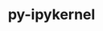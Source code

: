 ---
title: "py-ipykernel"
layout: cache
categories: [package, develop]
meta: {"compilers": ["gcc@=11.1.0", "gcc@=11.4.0", "gcc@=9.4.0", "oneapi@=2024.2.1"], "num_specs": 104, "num_specs_by_stack": {"data-vis-sdk": 8, "e4s": 23, "e4s-neoverse-v2": 17, "e4s-neoverse_v1": 9, "e4s-oneapi": 39, "e4s-power": 8, "root": 104}, "oss": ["ubuntu20.04", "ubuntu22.04"], "platforms": ["linux"], "stacks": ["data-vis-sdk", "e4s", "e4s-neoverse-v2", "e4s-neoverse_v1", "e4s-oneapi", "e4s-power", "root"], "targets": ["neoverse_v1", "neoverse_v2", "ppc64le", "x86_64_v3"], "versions": ["5.5.6", "6.29.5"]}
spec_details: [{"compiler": "gcc@=11.4.0", "hash": "2sgh6br626zzmc6h3p2dpgzuuj6p4kwm", "os": "ubuntu22.04", "platform": "linux", "size": "-", "stacks": ["e4s-neoverse-v2", "root"], "target": "neoverse_v2", "variants": ["build_system=python_pip"], "versions": ["6.29.5"]}, {"compiler": "oneapi@=2024.2.1", "hash": "2y6iijzm53c4btjmkruw7fszqzey6vyo", "os": "ubuntu22.04", "platform": "linux", "size": "-", "stacks": ["e4s-oneapi", "root"], "target": "x86_64_v3", "variants": ["build_system=python_pip"], "versions": ["6.29.5"]}, {"compiler": "gcc@=11.4.0", "hash": "366c3avjzoja2v723v2tcio2lp2l5br2", "os": "ubuntu22.04", "platform": "linux", "size": "-", "stacks": ["e4s", "root"], "target": "x86_64_v3", "variants": ["build_system=python_pip"], "versions": ["6.29.5"]}, {"compiler": "gcc@=11.4.0", "hash": "3ayfrfefk7tvvpjbiabgkxhgberyvjq3", "os": "ubuntu22.04", "platform": "linux", "size": "-", "stacks": ["e4s-neoverse_v1", "root"], "target": "neoverse_v1", "variants": ["build_system=python_pip"], "versions": ["6.29.5"]}, {"compiler": "gcc@=11.4.0", "hash": "3b372tqo52z4szsuijjn7gv3progp7en", "os": "ubuntu22.04", "platform": "linux", "size": "-", "stacks": ["e4s-neoverse-v2", "root"], "target": "neoverse_v2", "variants": ["build_system=python_pip"], "versions": ["6.29.5"]}, {"compiler": "oneapi@=2024.2.1", "hash": "3fmpc4uy27inlfxlrzrictebvwyxgsav", "os": "ubuntu22.04", "platform": "linux", "size": "-", "stacks": ["e4s-oneapi", "root"], "target": "x86_64_v3", "variants": ["build_system=python_pip"], "versions": ["6.29.5"]}, {"compiler": "oneapi@=2024.2.1", "hash": "3i2lbosxhu6jgyrcmdsoweany4mz37yq", "os": "ubuntu22.04", "platform": "linux", "size": "-", "stacks": ["e4s-oneapi", "root"], "target": "x86_64_v3", "variants": ["build_system=python_pip"], "versions": ["6.29.5"]}, {"compiler": "gcc@=11.1.0", "hash": "3je2s7f3i2cugsirnuttm2k2mox6yxep", "os": "ubuntu20.04", "platform": "linux", "size": "-", "stacks": ["data-vis-sdk", "root"], "target": "x86_64_v3", "variants": ["build_system=python_pip"], "versions": ["6.29.5"]}, {"compiler": "gcc@=11.4.0", "hash": "3wmy4q5fesjp2zudpagd7krif2wk4liy", "os": "ubuntu22.04", "platform": "linux", "size": "-", "stacks": ["e4s", "root"], "target": "x86_64_v3", "variants": ["build_system=python_pip"], "versions": ["6.29.5"]}, {"compiler": "oneapi@=2024.2.1", "hash": "42dfbd756ur6ckkd4tzudya7jel5gnzl", "os": "ubuntu22.04", "platform": "linux", "size": "-", "stacks": ["e4s-oneapi", "root"], "target": "x86_64_v3", "variants": ["build_system=python_pip"], "versions": ["6.29.5"]}, {"compiler": "oneapi@=2024.2.1", "hash": "4tju7aehvm4f5vsvjthlitdf7sun2ux7", "os": "ubuntu22.04", "platform": "linux", "size": "-", "stacks": ["e4s-oneapi", "root"], "target": "x86_64_v3", "variants": ["build_system=python_pip"], "versions": ["6.29.5"]}, {"compiler": "oneapi@=2024.2.1", "hash": "4x2ytn5giwq7melqoz77f4xyv6q22fr5", "os": "ubuntu22.04", "platform": "linux", "size": "-", "stacks": ["e4s-oneapi", "root"], "target": "x86_64_v3", "variants": ["build_system=python_pip"], "versions": ["6.29.5"]}, {"compiler": "gcc@=11.4.0", "hash": "543euew532yffj5b55lmtk36ypi3j3zd", "os": "ubuntu22.04", "platform": "linux", "size": "-", "stacks": ["e4s-neoverse-v2", "root"], "target": "neoverse_v2", "variants": ["build_system=python_pip"], "versions": ["6.29.5"]}, {"compiler": "oneapi@=2024.2.1", "hash": "5gipxm6av344h4nmpggspc2pqv7wamql", "os": "ubuntu22.04", "platform": "linux", "size": "-", "stacks": ["e4s-oneapi", "root"], "target": "x86_64_v3", "variants": ["build_system=python_pip"], "versions": ["6.29.5"]}, {"compiler": "oneapi@=2024.2.1", "hash": "5rcidrqqvr74wdwgtxcrosjxp5ni57dc", "os": "ubuntu22.04", "platform": "linux", "size": "-", "stacks": ["e4s-oneapi", "root"], "target": "x86_64_v3", "variants": ["build_system=python_pip"], "versions": ["6.29.5"]}, {"compiler": "oneapi@=2024.2.1", "hash": "5wmwql5cmdkcslexusqukx4yw5n4oait", "os": "ubuntu22.04", "platform": "linux", "size": "-", "stacks": ["e4s-oneapi", "root"], "target": "x86_64_v3", "variants": ["build_system=python_pip"], "versions": ["6.29.5"]}, {"compiler": "gcc@=11.4.0", "hash": "5xjioj4bsn655iauqs2tc2v7mzw7owin", "os": "ubuntu22.04", "platform": "linux", "size": "-", "stacks": ["e4s", "root"], "target": "x86_64_v3", "variants": ["build_system=python_pip"], "versions": ["6.29.5"]}, {"compiler": "oneapi@=2024.2.1", "hash": "7ah5h2ukvlwkyjnavsswww7obsv7er3d", "os": "ubuntu22.04", "platform": "linux", "size": "-", "stacks": ["e4s-oneapi", "root"], "target": "x86_64_v3", "variants": ["build_system=python_pip"], "versions": ["6.29.5"]}, {"compiler": "gcc@=11.4.0", "hash": "7badpqm3zk6emwo3pfir4dxlmr6yvoo7", "os": "ubuntu22.04", "platform": "linux", "size": "-", "stacks": ["e4s-neoverse_v1", "root"], "target": "neoverse_v1", "variants": ["build_system=python_pip"], "versions": ["6.29.5"]}, {"compiler": "gcc@=11.4.0", "hash": "7dew3glaqrguqa7bmnoaa3b5tuno5uux", "os": "ubuntu22.04", "platform": "linux", "size": "-", "stacks": ["e4s", "root"], "target": "x86_64_v3", "variants": ["build_system=python_pip"], "versions": ["6.29.5"]}, {"compiler": "gcc@=11.4.0", "hash": "a2la2hfnqvskiygsefopfncegm65zxt7", "os": "ubuntu22.04", "platform": "linux", "size": "-", "stacks": ["e4s-neoverse-v2", "root"], "target": "neoverse_v2", "variants": ["build_system=python_pip"], "versions": ["6.29.5"]}, {"compiler": "gcc@=11.4.0", "hash": "a2qw242gmajkfxuv7jl7vk5tpanapqkp", "os": "ubuntu22.04", "platform": "linux", "size": "-", "stacks": ["e4s-neoverse-v2", "root"], "target": "neoverse_v2", "variants": ["build_system=python_pip"], "versions": ["6.29.5"]}, {"compiler": "gcc@=11.4.0", "hash": "a5ifsgqmbgemiibwfvso6bsdlhgk73v4", "os": "ubuntu22.04", "platform": "linux", "size": "-", "stacks": ["e4s-neoverse-v2", "root"], "target": "neoverse_v2", "variants": ["build_system=python_pip"], "versions": ["6.29.5"]}, {"compiler": "oneapi@=2024.2.1", "hash": "akc7osgc6akf3odv2mahqdbauaf2wy3x", "os": "ubuntu22.04", "platform": "linux", "size": "-", "stacks": ["e4s-oneapi", "root"], "target": "x86_64_v3", "variants": ["build_system=python_pip"], "versions": ["6.29.5"]}, {"compiler": "gcc@=11.4.0", "hash": "bc37bqzvyaz2qiiqrwkbzeda72mz4ze7", "os": "ubuntu22.04", "platform": "linux", "size": "-", "stacks": ["e4s-neoverse_v1", "root"], "target": "neoverse_v1", "variants": ["build_system=python_pip"], "versions": ["6.29.5"]}, {"compiler": "oneapi@=2024.2.1", "hash": "bcnvbfv3ozrro6dnvhnjtvcbqixcdi4w", "os": "ubuntu22.04", "platform": "linux", "size": "-", "stacks": ["e4s-oneapi", "root"], "target": "x86_64_v3", "variants": ["build_system=python_pip"], "versions": ["6.29.5"]}, {"compiler": "oneapi@=2024.2.1", "hash": "blw45dun53iukhbeoeu2cnwmq3iwfxs3", "os": "ubuntu22.04", "platform": "linux", "size": "-", "stacks": ["e4s-oneapi", "root"], "target": "x86_64_v3", "variants": ["build_system=python_pip"], "versions": ["6.29.5"]}, {"compiler": "gcc@=11.4.0", "hash": "bwf2janhaujodtxgxa6ibbl2jo6odcnz", "os": "ubuntu22.04", "platform": "linux", "size": "-", "stacks": ["e4s-neoverse-v2", "root"], "target": "neoverse_v2", "variants": ["build_system=python_pip"], "versions": ["6.29.5"]}, {"compiler": "gcc@=11.4.0", "hash": "c4su2swuebhcihqapfpge3pvbxrpivfx", "os": "ubuntu22.04", "platform": "linux", "size": "-", "stacks": ["e4s", "root"], "target": "x86_64_v3", "variants": ["build_system=python_pip"], "versions": ["6.29.5"]}, {"compiler": "gcc@=11.4.0", "hash": "cbvfdz26g3al6u72j35db6esjgd444cv", "os": "ubuntu22.04", "platform": "linux", "size": "-", "stacks": ["e4s-neoverse_v1", "root"], "target": "neoverse_v1", "variants": ["build_system=python_pip"], "versions": ["6.29.5"]}, {"compiler": "oneapi@=2024.2.1", "hash": "cu4lhz4jwua3q4ldtfwzuihcyt7raurd", "os": "ubuntu22.04", "platform": "linux", "size": "-", "stacks": ["e4s-oneapi", "root"], "target": "x86_64_v3", "variants": ["build_system=python_pip"], "versions": ["5.5.6"]}, {"compiler": "gcc@=11.4.0", "hash": "deu77hhs54wb6muzf3erkqcrohi4tksf", "os": "ubuntu22.04", "platform": "linux", "size": "-", "stacks": ["e4s", "root"], "target": "x86_64_v3", "variants": ["build_system=python_pip"], "versions": ["6.29.5"]}, {"compiler": "gcc@=11.4.0", "hash": "dfutgvp23gkla4o4vp2otsgzj4y5vrzf", "os": "ubuntu22.04", "platform": "linux", "size": "-", "stacks": ["e4s-neoverse-v2", "root"], "target": "neoverse_v2", "variants": ["build_system=python_pip"], "versions": ["6.29.5"]}, {"compiler": "gcc@=11.4.0", "hash": "dh2hmomqxjss4zk7nqo2cuadowyv642s", "os": "ubuntu22.04", "platform": "linux", "size": "-", "stacks": ["e4s-neoverse_v1", "root"], "target": "neoverse_v1", "variants": ["build_system=python_pip"], "versions": ["6.29.5"]}, {"compiler": "gcc@=11.4.0", "hash": "dvgv2klmobuc4aosteagtpwxcvyqc2v4", "os": "ubuntu22.04", "platform": "linux", "size": "-", "stacks": ["e4s", "root"], "target": "x86_64_v3", "variants": ["build_system=python_pip"], "versions": ["6.29.5"]}, {"compiler": "gcc@=11.4.0", "hash": "e2e43xtvxnufn2pceivns6wa6u43xmf6", "os": "ubuntu22.04", "platform": "linux", "size": "-", "stacks": ["e4s", "root"], "target": "x86_64_v3", "variants": ["build_system=python_pip"], "versions": ["6.29.5"]}, {"compiler": "oneapi@=2024.2.1", "hash": "es2regjyde5v3pqvhvgf4q6izj2ce5ii", "os": "ubuntu22.04", "platform": "linux", "size": "-", "stacks": ["e4s-oneapi", "root"], "target": "x86_64_v3", "variants": ["build_system=python_pip"], "versions": ["6.29.5"]}, {"compiler": "gcc@=9.4.0", "hash": "exfv6hyi47odjsp2u2lgyt6bxyaathck", "os": "ubuntu20.04", "platform": "linux", "size": "-", "stacks": ["e4s-power", "root"], "target": "ppc64le", "variants": ["build_system=python_pip"], "versions": ["6.29.5"]}, {"compiler": "gcc@=9.4.0", "hash": "eyicdm35cp3q3u2r3iyjrjeljxj5sg3t", "os": "ubuntu20.04", "platform": "linux", "size": "-", "stacks": ["e4s-power", "root"], "target": "ppc64le", "variants": ["build_system=python_pip"], "versions": ["6.29.5"]}, {"compiler": "gcc@=9.4.0", "hash": "feaclr6detkbsb54yg7lqckx6ochd2xt", "os": "ubuntu20.04", "platform": "linux", "size": "-", "stacks": ["e4s-power", "root"], "target": "ppc64le", "variants": ["build_system=python_pip"], "versions": ["6.29.5"]}, {"compiler": "gcc@=11.4.0", "hash": "figpf6qkxrjjsbdupms73xfw5dq4j2ge", "os": "ubuntu22.04", "platform": "linux", "size": "-", "stacks": ["e4s", "root"], "target": "x86_64_v3", "variants": ["build_system=python_pip"], "versions": ["6.29.5"]}, {"compiler": "gcc@=11.4.0", "hash": "g72ujvdiiqvkv3wcnn52q3l6rcjmgb4q", "os": "ubuntu22.04", "platform": "linux", "size": "-", "stacks": ["e4s-neoverse-v2", "root"], "target": "neoverse_v2", "variants": ["build_system=python_pip"], "versions": ["6.29.5"]}, {"compiler": "gcc@=11.4.0", "hash": "g7y2gbweolfl6e2jaxoshxhmd3su7ngv", "os": "ubuntu22.04", "platform": "linux", "size": "-", "stacks": ["e4s", "root"], "target": "x86_64_v3", "variants": ["build_system=python_pip"], "versions": ["6.29.5"]}, {"compiler": "oneapi@=2024.2.1", "hash": "gn24vatx7y54fm7l6n4ntmxxu67nurgl", "os": "ubuntu22.04", "platform": "linux", "size": "-", "stacks": ["e4s-oneapi", "root"], "target": "x86_64_v3", "variants": ["build_system=python_pip"], "versions": ["6.29.5"]}, {"compiler": "gcc@=9.4.0", "hash": "gqak5h52hill77oiq72nemgauzubmaom", "os": "ubuntu20.04", "platform": "linux", "size": "-", "stacks": ["e4s-power", "root"], "target": "ppc64le", "variants": ["build_system=python_pip"], "versions": ["6.29.5"]}, {"compiler": "gcc@=11.1.0", "hash": "gravtcjkz774kmb3bm4kwr3ybmwh4ngt", "os": "ubuntu20.04", "platform": "linux", "size": "-", "stacks": ["data-vis-sdk", "root"], "target": "x86_64_v3", "variants": ["build_system=python_pip"], "versions": ["6.29.5"]}, {"compiler": "oneapi@=2024.2.1", "hash": "heel6xtwnowuq6p4yk5u3y6gwmip6kgy", "os": "ubuntu22.04", "platform": "linux", "size": "-", "stacks": ["e4s-oneapi", "root"], "target": "x86_64_v3", "variants": ["build_system=python_pip"], "versions": ["6.29.5"]}, {"compiler": "oneapi@=2024.2.1", "hash": "i3r7s5heucotenmxpnktmdlandmvp5jt", "os": "ubuntu22.04", "platform": "linux", "size": "-", "stacks": ["e4s-oneapi", "root"], "target": "x86_64_v3", "variants": ["build_system=python_pip"], "versions": ["6.29.5"]}, {"compiler": "gcc@=11.4.0", "hash": "j3shew5dymdfxbo6o5wdu7asqyyuqaxk", "os": "ubuntu22.04", "platform": "linux", "size": "-", "stacks": ["e4s", "root"], "target": "x86_64_v3", "variants": ["build_system=python_pip"], "versions": ["6.29.5"]}, {"compiler": "oneapi@=2024.2.1", "hash": "j74va2lxpiaeozrzmgqjab2wly3y7qmv", "os": "ubuntu22.04", "platform": "linux", "size": "-", "stacks": ["e4s-oneapi", "root"], "target": "x86_64_v3", "variants": ["build_system=python_pip"], "versions": ["5.5.6"]}, {"compiler": "gcc@=11.4.0", "hash": "jjgjab22y7rcwuvjwfmdynh2i6xjb72x", "os": "ubuntu22.04", "platform": "linux", "size": "-", "stacks": ["e4s", "root"], "target": "x86_64_v3", "variants": ["build_system=python_pip"], "versions": ["6.29.5"]}, {"compiler": "gcc@=11.4.0", "hash": "jti6upomc64ohppthdybahbgike4z7g5", "os": "ubuntu22.04", "platform": "linux", "size": "-", "stacks": ["e4s", "root"], "target": "x86_64_v3", "variants": ["build_system=python_pip"], "versions": ["6.29.5"]}, {"compiler": "oneapi@=2024.2.1", "hash": "k2he3lzqyxo3nu7xqn2f463bzr24awhx", "os": "ubuntu22.04", "platform": "linux", "size": "-", "stacks": ["e4s-oneapi", "root"], "target": "x86_64_v3", "variants": ["build_system=python_pip"], "versions": ["6.29.5"]}, {"compiler": "gcc@=11.4.0", "hash": "khzde7aifcjs7222nsvlf4i5h7vrkk2z", "os": "ubuntu22.04", "platform": "linux", "size": "-", "stacks": ["e4s-neoverse_v1", "root"], "target": "neoverse_v1", "variants": ["build_system=python_pip"], "versions": ["6.29.5"]}, {"compiler": "gcc@=11.4.0", "hash": "l4bxlpl5oudd5mu52sgwuc64g3bdnu7p", "os": "ubuntu22.04", "platform": "linux", "size": "-", "stacks": ["e4s-neoverse-v2", "root"], "target": "neoverse_v2", "variants": ["build_system=python_pip"], "versions": ["6.29.5"]}, {"compiler": "oneapi@=2024.2.1", "hash": "l4p4mlng5jurim37llppko6dojea4vf5", "os": "ubuntu22.04", "platform": "linux", "size": "-", "stacks": ["e4s-oneapi", "root"], "target": "x86_64_v3", "variants": ["build_system=python_pip"], "versions": ["6.29.5"]}, {"compiler": "gcc@=11.1.0", "hash": "l5xbnrexyphqifsi7z2h752cdp3kgz4z", "os": "ubuntu20.04", "platform": "linux", "size": "-", "stacks": ["data-vis-sdk", "root"], "target": "x86_64_v3", "variants": ["build_system=python_pip"], "versions": ["6.29.5"]}, {"compiler": "oneapi@=2024.2.1", "hash": "lbq5yhtd4e74twyxabqf5kifrcyugrcf", "os": "ubuntu22.04", "platform": "linux", "size": "-", "stacks": ["e4s-oneapi", "root"], "target": "x86_64_v3", "variants": ["build_system=python_pip"], "versions": ["6.29.5"]}, {"compiler": "gcc@=11.4.0", "hash": "lgdmbk2ggj7shh7lzxjk5zmjrdene7my", "os": "ubuntu22.04", "platform": "linux", "size": "-", "stacks": ["e4s", "root"], "target": "x86_64_v3", "variants": ["build_system=python_pip"], "versions": ["6.29.5"]}, {"compiler": "gcc@=9.4.0", "hash": "lwghfc26fhqtbzwqlxqd462zwbgn3eaa", "os": "ubuntu20.04", "platform": "linux", "size": "-", "stacks": ["e4s-power", "root"], "target": "ppc64le", "variants": ["build_system=python_pip"], "versions": ["6.29.5"]}, {"compiler": "oneapi@=2024.2.1", "hash": "mcxolrk7rstsh5dfkjow2cmf5kiagjre", "os": "ubuntu22.04", "platform": "linux", "size": "-", "stacks": ["e4s-oneapi", "root"], "target": "x86_64_v3", "variants": ["build_system=python_pip"], "versions": ["6.29.5"]}, {"compiler": "gcc@=11.4.0", "hash": "md7ve5ohww4py6x2g73zblovkuufutyb", "os": "ubuntu22.04", "platform": "linux", "size": "-", "stacks": ["e4s", "root"], "target": "x86_64_v3", "variants": ["build_system=python_pip"], "versions": ["6.29.5"]}, {"compiler": "gcc@=11.4.0", "hash": "mhw6niten5fgxz7dnhvippems4x2ikdn", "os": "ubuntu22.04", "platform": "linux", "size": "-", "stacks": ["e4s", "root"], "target": "x86_64_v3", "variants": ["build_system=python_pip"], "versions": ["6.29.5"]}, {"compiler": "gcc@=11.1.0", "hash": "mwzzp4gc7flmyybw4b5xwnhozcshrjgy", "os": "ubuntu20.04", "platform": "linux", "size": "-", "stacks": ["data-vis-sdk", "root"], "target": "x86_64_v3", "variants": ["build_system=python_pip"], "versions": ["6.29.5"]}, {"compiler": "oneapi@=2024.2.1", "hash": "n3mz4kuj4s3axaptchlro6u73tmhbeut", "os": "ubuntu22.04", "platform": "linux", "size": "-", "stacks": ["e4s-oneapi", "root"], "target": "x86_64_v3", "variants": ["build_system=python_pip"], "versions": ["6.29.5"]}, {"compiler": "gcc@=11.4.0", "hash": "n5tlql4msp7idh52qxrv3wngvtld3vwz", "os": "ubuntu22.04", "platform": "linux", "size": "-", "stacks": ["e4s", "root"], "target": "x86_64_v3", "variants": ["build_system=python_pip"], "versions": ["6.29.5"]}, {"compiler": "gcc@=9.4.0", "hash": "nh6dex3vzpcnnaktxgywspkyexapsmyh", "os": "ubuntu20.04", "platform": "linux", "size": "-", "stacks": ["e4s-power", "root"], "target": "ppc64le", "variants": ["build_system=python_pip"], "versions": ["6.29.5"]}, {"compiler": "gcc@=11.4.0", "hash": "ntkmbvurcc7bnme3dohxpehihh6kpmpq", "os": "ubuntu22.04", "platform": "linux", "size": "-", "stacks": ["e4s-neoverse_v1", "root"], "target": "neoverse_v1", "variants": ["build_system=python_pip"], "versions": ["6.29.5"]}, {"compiler": "gcc@=11.1.0", "hash": "o27l4gucf5kgfbelfubp2e5c2g4ktvcr", "os": "ubuntu20.04", "platform": "linux", "size": "-", "stacks": ["data-vis-sdk", "root"], "target": "x86_64_v3", "variants": ["build_system=python_pip"], "versions": ["6.29.5"]}, {"compiler": "oneapi@=2024.2.1", "hash": "o2ezrasjnbodhppxar4bretnpzjoiti6", "os": "ubuntu22.04", "platform": "linux", "size": "-", "stacks": ["e4s-oneapi", "root"], "target": "x86_64_v3", "variants": ["build_system=python_pip"], "versions": ["6.29.5"]}, {"compiler": "gcc@=11.4.0", "hash": "osex3lnszqjrbsenu5yfri5jwccechya", "os": "ubuntu22.04", "platform": "linux", "size": "-", "stacks": ["e4s", "root"], "target": "x86_64_v3", "variants": ["build_system=python_pip"], "versions": ["6.29.5"]}, {"compiler": "gcc@=11.4.0", "hash": "qajehvkgmkvhs2tmphfuy7np4sduzc5q", "os": "ubuntu22.04", "platform": "linux", "size": "-", "stacks": ["e4s-neoverse-v2", "root"], "target": "neoverse_v2", "variants": ["build_system=python_pip"], "versions": ["6.29.5"]}, {"compiler": "gcc@=11.4.0", "hash": "qmzhwho3kmjtrntihetkcrkz5ikfvxdt", "os": "ubuntu22.04", "platform": "linux", "size": "-", "stacks": ["e4s", "root"], "target": "x86_64_v3", "variants": ["build_system=python_pip"], "versions": ["6.29.5"]}, {"compiler": "oneapi@=2024.2.1", "hash": "qu75tlrrichjgzhx35v4vwamjy5dlkkm", "os": "ubuntu22.04", "platform": "linux", "size": "-", "stacks": ["e4s-oneapi", "root"], "target": "x86_64_v3", "variants": ["build_system=python_pip"], "versions": ["6.29.5"]}, {"compiler": "oneapi@=2024.2.1", "hash": "rcr5esajnyoofpduv7ifslrb4mjhxgo4", "os": "ubuntu22.04", "platform": "linux", "size": "-", "stacks": ["e4s-oneapi", "root"], "target": "x86_64_v3", "variants": ["build_system=python_pip"], "versions": ["5.5.6"]}, {"compiler": "gcc@=11.4.0", "hash": "rvfynpentdfegills4uwafy5msw6qogi", "os": "ubuntu22.04", "platform": "linux", "size": "-", "stacks": ["e4s-neoverse-v2", "root"], "target": "neoverse_v2", "variants": ["build_system=python_pip"], "versions": ["6.29.5"]}, {"compiler": "gcc@=11.4.0", "hash": "rza7h5222byuf4p4yuowvhudmz64jl22", "os": "ubuntu22.04", "platform": "linux", "size": "-", "stacks": ["e4s-neoverse-v2", "root"], "target": "neoverse_v2", "variants": ["build_system=python_pip"], "versions": ["6.29.5"]}, {"compiler": "gcc@=11.4.0", "hash": "s3x3bsdm4adkkrcbilwnpjvtw2rut2e2", "os": "ubuntu22.04", "platform": "linux", "size": "-", "stacks": ["e4s", "root"], "target": "x86_64_v3", "variants": ["build_system=python_pip"], "versions": ["6.29.5"]}, {"compiler": "oneapi@=2024.2.1", "hash": "sdrygbfmsv3xqtrg6c5c4i7bgzenio6y", "os": "ubuntu22.04", "platform": "linux", "size": "-", "stacks": ["e4s-oneapi", "root"], "target": "x86_64_v3", "variants": ["build_system=python_pip"], "versions": ["6.29.5"]}, {"compiler": "gcc@=11.4.0", "hash": "sdwww5ocn23dtd7yftl3hah4fwavkz34", "os": "ubuntu22.04", "platform": "linux", "size": "-", "stacks": ["e4s-neoverse_v1", "root"], "target": "neoverse_v1", "variants": ["build_system=python_pip"], "versions": ["6.29.5"]}, {"compiler": "gcc@=11.1.0", "hash": "sfmpsdombqft26t2ayviklj5ayew3v3v", "os": "ubuntu20.04", "platform": "linux", "size": "-", "stacks": ["data-vis-sdk", "root"], "target": "x86_64_v3", "variants": ["build_system=python_pip"], "versions": ["6.29.5"]}, {"compiler": "oneapi@=2024.2.1", "hash": "sfxtzna2kuy2p2qeelrxj22mpglf36uv", "os": "ubuntu22.04", "platform": "linux", "size": "-", "stacks": ["e4s-oneapi", "root"], "target": "x86_64_v3", "variants": ["build_system=python_pip"], "versions": ["6.29.5"]}, {"compiler": "gcc@=11.4.0", "hash": "t3ut74ogsjworxneqodap4wpcmvfveie", "os": "ubuntu22.04", "platform": "linux", "size": "-", "stacks": ["e4s-neoverse_v1", "root"], "target": "neoverse_v1", "variants": ["build_system=python_pip"], "versions": ["6.29.5"]}, {"compiler": "gcc@=11.1.0", "hash": "tdqxv2bv72nuh4yb7dg3tp2l5lnba6ia", "os": "ubuntu20.04", "platform": "linux", "size": "-", "stacks": ["data-vis-sdk", "root"], "target": "x86_64_v3", "variants": ["build_system=python_pip"], "versions": ["6.29.5"]}, {"compiler": "oneapi@=2024.2.1", "hash": "tiji6gaqznfwglzcfvpn7losns3t2ke4", "os": "ubuntu22.04", "platform": "linux", "size": "-", "stacks": ["e4s-oneapi", "root"], "target": "x86_64_v3", "variants": ["build_system=python_pip"], "versions": ["6.29.5"]}, {"compiler": "gcc@=11.4.0", "hash": "tuw6axyxic6ssrttngv3by53me46njn3", "os": "ubuntu22.04", "platform": "linux", "size": "-", "stacks": ["e4s-neoverse-v2", "root"], "target": "neoverse_v2", "variants": ["build_system=python_pip"], "versions": ["6.29.5"]}, {"compiler": "gcc@=9.4.0", "hash": "u6o7paxef2etdobdadejc4y2fflbiygc", "os": "ubuntu20.04", "platform": "linux", "size": "-", "stacks": ["e4s-power", "root"], "target": "ppc64le", "variants": ["build_system=python_pip"], "versions": ["6.29.5"]}, {"compiler": "oneapi@=2024.2.1", "hash": "u74cardf2r5meawlk3m4tqjiot5uje2e", "os": "ubuntu22.04", "platform": "linux", "size": "-", "stacks": ["e4s-oneapi", "root"], "target": "x86_64_v3", "variants": ["build_system=python_pip"], "versions": ["5.5.6"]}, {"compiler": "gcc@=11.4.0", "hash": "uj7zpno4k64y3wvtwbzmfx73x77uklrw", "os": "ubuntu22.04", "platform": "linux", "size": "-", "stacks": ["e4s-neoverse-v2", "root"], "target": "neoverse_v2", "variants": ["build_system=python_pip"], "versions": ["6.29.5"]}, {"compiler": "oneapi@=2024.2.1", "hash": "uo6wasssldkhk4bq23inrt3c2cl5o4im", "os": "ubuntu22.04", "platform": "linux", "size": "-", "stacks": ["e4s-oneapi", "root"], "target": "x86_64_v3", "variants": ["build_system=python_pip"], "versions": ["6.29.5"]}, {"compiler": "oneapi@=2024.2.1", "hash": "uy2st5tbbfzppvlir3usr2ie4vhvfsl2", "os": "ubuntu22.04", "platform": "linux", "size": "-", "stacks": ["e4s-oneapi", "root"], "target": "x86_64_v3", "variants": ["build_system=python_pip"], "versions": ["6.29.5"]}, {"compiler": "oneapi@=2024.2.1", "hash": "v246oydegimbt67thjjse7frmbhgrfza", "os": "ubuntu22.04", "platform": "linux", "size": "-", "stacks": ["e4s-oneapi", "root"], "target": "x86_64_v3", "variants": ["build_system=python_pip"], "versions": ["6.29.5"]}, {"compiler": "gcc@=11.4.0", "hash": "w7q6u6ugpzibp233nfiv3aunfnmcmei3", "os": "ubuntu22.04", "platform": "linux", "size": "-", "stacks": ["e4s-neoverse-v2", "root"], "target": "neoverse_v2", "variants": ["build_system=python_pip"], "versions": ["6.29.5"]}, {"compiler": "oneapi@=2024.2.1", "hash": "wb37tcw3dlpmkjrmeso4op5gfahm7pmv", "os": "ubuntu22.04", "platform": "linux", "size": "-", "stacks": ["e4s-oneapi", "root"], "target": "x86_64_v3", "variants": ["build_system=python_pip"], "versions": ["6.29.5"]}, {"compiler": "gcc@=9.4.0", "hash": "wkxio5y2bigokulu5syzcohesjbqn7xc", "os": "ubuntu20.04", "platform": "linux", "size": "-", "stacks": ["e4s-power", "root"], "target": "ppc64le", "variants": ["build_system=python_pip"], "versions": ["6.29.5"]}, {"compiler": "gcc@=11.4.0", "hash": "wlhrgkbls67u2dpxzggylmrwfozykdbi", "os": "ubuntu22.04", "platform": "linux", "size": "-", "stacks": ["e4s", "root"], "target": "x86_64_v3", "variants": ["build_system=python_pip"], "versions": ["6.29.5"]}, {"compiler": "oneapi@=2024.2.1", "hash": "wurjrlyecysk5amcguaqci5mi5hxvmpn", "os": "ubuntu22.04", "platform": "linux", "size": "-", "stacks": ["e4s-oneapi", "root"], "target": "x86_64_v3", "variants": ["build_system=python_pip"], "versions": ["6.29.5"]}, {"compiler": "oneapi@=2024.2.1", "hash": "x26cp35o2ldyi6nfxkzkxjojh6pwnsw7", "os": "ubuntu22.04", "platform": "linux", "size": "-", "stacks": ["e4s-oneapi", "root"], "target": "x86_64_v3", "variants": ["build_system=python_pip"], "versions": ["5.5.6"]}, {"compiler": "gcc@=11.4.0", "hash": "y7f56wadkmhpx6jkc4w4ajxluxzs6m4q", "os": "ubuntu22.04", "platform": "linux", "size": "-", "stacks": ["e4s", "root"], "target": "x86_64_v3", "variants": ["build_system=python_pip"], "versions": ["6.29.5"]}, {"compiler": "gcc@=11.4.0", "hash": "ydx7ikyny5d2lvshwu25qrmijmiy37k3", "os": "ubuntu22.04", "platform": "linux", "size": "-", "stacks": ["e4s", "root"], "target": "x86_64_v3", "variants": ["build_system=python_pip"], "versions": ["6.29.5"]}, {"compiler": "gcc@=11.1.0", "hash": "yz7ja4qhx54wj4jw24fk4qjt4bitsi3a", "os": "ubuntu20.04", "platform": "linux", "size": "-", "stacks": ["data-vis-sdk", "root"], "target": "x86_64_v3", "variants": ["build_system=python_pip"], "versions": ["6.29.5"]}, {"compiler": "oneapi@=2024.2.1", "hash": "zj5k27hzyahwkqp663gzegkzosmtoc4d", "os": "ubuntu22.04", "platform": "linux", "size": "-", "stacks": ["e4s-oneapi", "root"], "target": "x86_64_v3", "variants": ["build_system=python_pip"], "versions": ["5.5.6"]}, {"compiler": "oneapi@=2024.2.1", "hash": "zo36bhmj6mazzbgunpbcysblvk355hfw", "os": "ubuntu22.04", "platform": "linux", "size": "-", "stacks": ["e4s-oneapi", "root"], "target": "x86_64_v3", "variants": ["build_system=python_pip"], "versions": ["6.29.5"]}, {"compiler": "gcc@=11.4.0", "hash": "zp66yc6ps2t3mxigvxeirjbdndfm55zv", "os": "ubuntu22.04", "platform": "linux", "size": "-", "stacks": ["e4s-neoverse-v2", "root"], "target": "neoverse_v2", "variants": ["build_system=python_pip"], "versions": ["6.29.5"]}]
---
